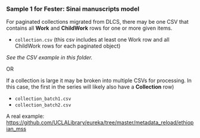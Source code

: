### Sample 1 for Fester: Sinai manuscripts model

For paginated collections migrated from DLCS, there may be one CSV that contains all **Work** and **ChildWork** rows for one or more given items.
* `collection.csv` (this csv includes at least one Work row and all ChildWork rows for each paginated object)

*See the CSV example in this folder.*

OR

If a collection is large it may be broken into multiple CSVs for processing. In this case, the first in the series will likely also have a **Collection** row)
* `collection_batch1.csv`
* `collection_batch2.csv`

A real example: https://github.com/UCLALibrary/eureka/tree/master/metadata_reload/ethiopian_mss
